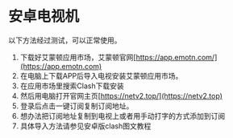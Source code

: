 # 安卓电视机

以下方法经过测试，可以正常使用。

1. 下载好艾蒙顿应用市场，艾蒙顿官网[https://app.emotn.com/](https://app.emotn.com)
2. 在电脑上下载APP后导入电视安装艾蒙顿应用市场。
3. 在应用市场里搜索Clash下载安装
4. 然后用电脑打开官网主页[https://netv2.top/](https://netv2.top)
5. 登录后点击一键订阅复制订阅地址。
6. 想办法把订阅地址复制到电视上或者用手动打字的方式添加到订阅
7. 具体导入方法请参见安卓版clash图文教程
